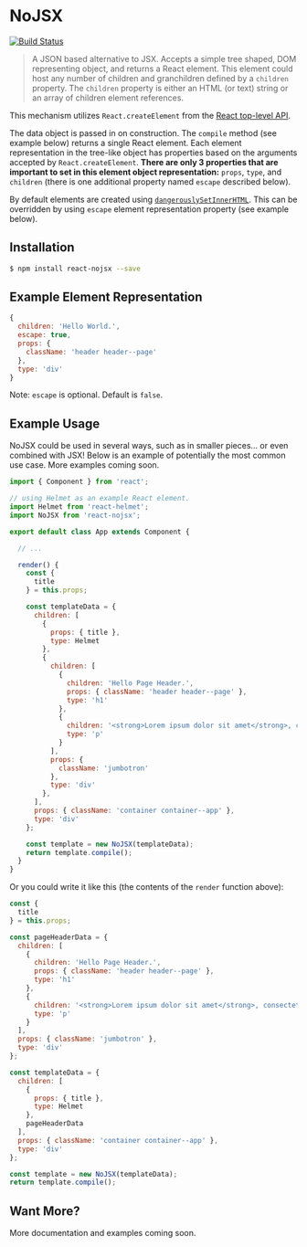 # NoJSX

[![Build Status](https://api.travis-ci.org/adamhenson/react-nojsx.svg?branch=master)](https://travis-ci.org/adamhenson/react-nojsx)

> A JSON based alternative to JSX. Accepts a simple tree shaped, DOM representing object, and returns a React element. This element could host any number of children and granchildren defined by a `children` property. The `children` property is either an HTML (or text) string or an array of children element references.

This mechanism utilizes `React.createElement` from the [React top-level API](https://facebook.github.io/react/docs/react-api.html#createelement).

The data object is passed in on construction. The `compile` method (see example below) returns a single React element. Each element representation in the tree-like object has properties based on the arguments accepted by `React.createElement`. **There are only 3 properties that are important to set in this element object representation:** `props`, `type`, and `children` (there is one additional property named `escape` described below).

By default elements are created using [`dangerouslySetInnerHTML`](https://facebook.github.io/react/docs/dom-elements.html#dangerouslysetinnerhtml). This can be overridden by using `escape` element representation property (see example below).

## Installation

```bash
$ npm install react-nojsx --save
```

## Example Element Representation

```javascript
{
  children: 'Hello World.',
  escape: true,
  props: {
    className: 'header header--page'
  },
  type: 'div'
}
```

Note: `escape` is optional. Default is `false`.

## Example Usage

NoJSX could be used in several ways, such as in smaller pieces... or even combined with JSX! Below is an example of potentially the most common use case. More examples coming soon.

```javascript
import { Component } from 'react';

// using Helmet as an example React element.
import Helmet from 'react-helmet';
import NoJSX from 'react-nojsx';

export default class App extends Component {

  // ...

  render() {
    const {
      title
    } = this.props;

    const templateData = {
      children: [
        {
          props: { title },
          type: Helmet
        },
        {
          children: [
            {
              children: 'Hello Page Header.',
              props: { className: 'header header--page' },
              type: 'h1'
            },
            {
              children: '<strong>Lorem ipsum dolor sit amet</strong>, consectetur adipiscing elit.',
              type: 'p'
            }
          ],
          props: {
            className: 'jumbotron'
          },
          type: 'div'
        },
      ],
      props: { className: 'container container--app' },
      type: 'div'
    };

    const template = new NoJSX(templateData);
    return template.compile();
  }
}

```

Or you could write it like this (the contents of the `render` function above):

```javascript
const {
  title
} = this.props;

const pageHeaderData = {
  children: [
    {
      children: 'Hello Page Header.',
      props: { className: 'header header--page' },
      type: 'h1'
    },
    {
      children: '<strong>Lorem ipsum dolor sit amet</strong>, consectetur adipiscing elit.',
      type: 'p'
    }
  ],
  props: { className: 'jumbotron' },
  type: 'div'
};

const templateData = {
  children: [
    {
      props: { title },
      type: Helmet
    },
    pageHeaderData
  ],
  props: { className: 'container container--app' },
  type: 'div'
};

const template = new NoJSX(templateData);
return template.compile();
```

## Want More?
More documentation and examples coming soon.